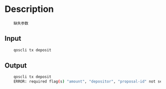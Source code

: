 # Description

```text
    缺失参数
```

## Input

```bash
    qoscli tx deposit
```

## Output

```bash
    qoscli tx deposit
    ERROR: required flag(s) "amount", "depositor", "proposal-id" not set
```
